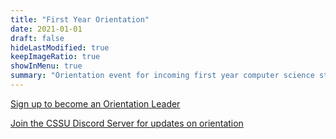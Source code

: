 ```yaml
---
title: "First Year Orientation"
date: 2021-01-01
draft: false
hideLastModified: true
keepImageRatio: true
showInMenu: true
summary: "Orientation event for incoming first year computer science students."
---
```


[Sign up to become an Orientation Leader](https://forms.gle/fG4eZpCk2D2N4npb9)

[Join the CSSU Discord Server for updates on orientation](https://discord.gg/F7C2MDW5h5)

[](./orientation_leader_ad.png)
